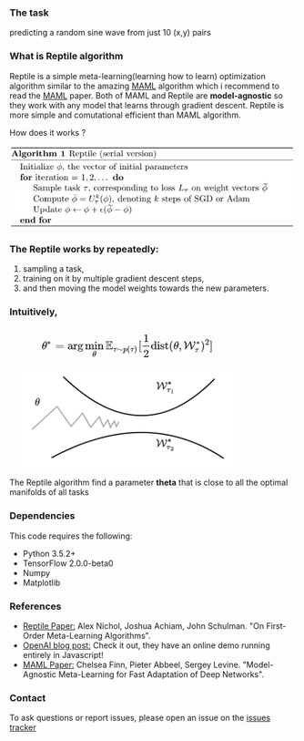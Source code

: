 ### The task
predicting a random sine wave from just 10 (x,y) pairs

### What is Reptile algorithm
Reptile is a simple meta-learning(learning how to learn) optimization algorithm similar to the amazing [MAML](https://arxiv.org/abs/1703.03400) algorithm which i recommend to read the [MAML](https://arxiv.org/abs/1703.03400) paper.
Both of MAML and Reptile are **model-agnostic** so they work with any model that learns through gradient descent.
Reptile is more simple and comutational efficient than MAML algorithm.

How does it works ?

![Alt text](images/algorithm.png?raw=true "Title")

### The Reptile works by repeatedly:
1) sampling a task,
2) training on it by multiple gradient descent steps,
3) and then moving the model weights towards the new parameters.

### Intuitively, 
![Alt text](images/figure.png?raw=true "Title")

The Reptile algorithm find a parameter **theta** that is close to all the optimal manifolds of all tasks

### Dependencies
This code requires the following:

- Python 3.5.2+
- TensorFlow 2.0.0-beta0
- Numpy
- Matplotlib

### References
- [Reptile Paper:](https://arxiv.org/abs/1803.02999) Alex Nichol, Joshua Achiam, John Schulman. "On First-Order Meta-Learning Algorithms".
- [OpenAI blog post:](https://blog.openai.com/reptile) Check it out, they have an online demo running entirely in Javascript!
- [MAML Paper:](https://arxiv.org/abs/1703.03400) Chelsea Finn, Pieter Abbeel, Sergey Levine. "Model-Agnostic Meta-Learning for Fast Adaptation of Deep Networks".

### Contact
To ask questions or report issues, please open an issue on the [issues tracker](https://github.com/eng-amrahmed/reptile-tf2/issues)
